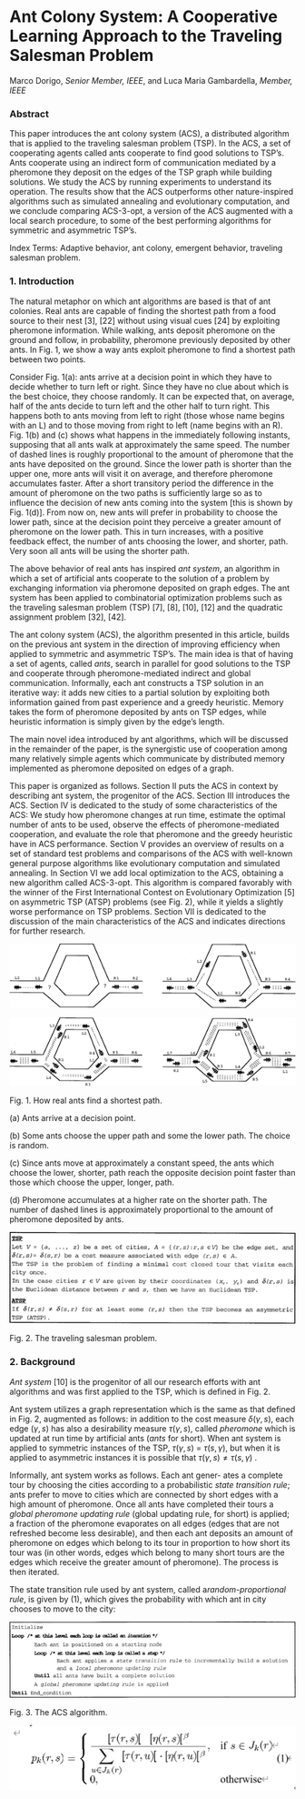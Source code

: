 # Ant Colony System: A Cooperative Learning Approach to the Traveling Salesman Problem

Marco Dorigo, *Senior Member, IEEE*, and Luca Maria Gambardella, *Member, IEEE*



### Abstract

This paper introduces the ant colony system (ACS), a distributed algorithm that is applied to the traveling salesman problem (TSP). In the ACS, a set of cooperating agents called ants cooperate to find good solutions to TSP’s. Ants cooperate using an indirect form of communication mediated by a pheromone they deposit on the edges of the TSP graph while building solutions. We study the ACS by running experiments to understand its operation. The results show that the ACS outperforms other nature-inspired algorithms such as simulated annealing and evolutionary computation, and we conclude comparing ACS-3-opt, a version of the ACS augmented with a local search procedure, to some of the best performing algorithms for symmetric and asymmetric TSP’s.

Index Terms: Adaptive behavior, ant colony, emergent behavior, traveling salesman problem.



### 1. Introduction

The natural metaphor on which ant algorithms are based is that of ant colonies. Real ants are capable of finding the shortest path from a food source to their nest [3], [22] without using visual cues [24] by exploiting pheromone information. While walking, ants deposit pheromone on the ground and follow, in probability, pheromone previously deposited by other ants. In Fig. 1, we show a way ants exploit pheromone to find a shortest path between two points.

Consider Fig. 1(a): ants arrive at a decision point in which they have to decide whether to turn left or right. Since they have no clue about which is the best choice, they choose randomly. It can be expected that, on average, half of the ants decide to turn left and the other half to turn right. This happens both to ants moving from left to right (those whose name begins with an L) and to those moving from right to left (name begins with an R). Fig. 1(b) and (c) shows what happens in the immediately following instants, supposing that all ants walk at approximately the same speed. The number of dashed lines is roughly proportional to the amount of pheromone that the ants have deposited on the ground. Since the lower path is shorter than the upper one, more ants will visit it on average, and therefore pheromone accumulates faster. After a short transitory period the difference in the amount of pheromone on the two paths is sufficiently large so as to influence the decision of new ants coming into the system [this is shown by Fig. 1(d)]. From now on, new ants will prefer in probability to choose the lower path, since at the decision point they perceive a greater amount of pheromone on the lower path. This in turn increases, with a positive feedback effect, the number of ants choosing the lower, and shorter, path. Very soon all ants will be using the shorter path.

The above behavior of real ants has inspired *ant system*,  an algorithm in which a set of artificial ants cooperate to the solution of a problem by exchanging information via pheromone deposited on graph edges. The ant system has been applied to combinatorial optimization problems such as the traveling salesman problem (TSP) [7], [8], [10], [12] and the quadratic assignment problem [32], [42].

The ant colony system (ACS), the algorithm presented in this article, builds on the previous ant system in the direction of improving efficiency when applied to symmetric and asymmetric TSP’s. The main idea is that of having a set of agents, called *ants*, search in parallel for good solutions to the TSP and cooperate through pheromone-mediated indirect and global communication. Informally, each ant constructs a TSP solution in an iterative way: it adds new cities to a partial solution by exploiting both information gained from past experience and a greedy heuristic. Memory takes the form of pheromone deposited by ants on TSP edges, while heuristic information is simply given by the edge’s length.

The main novel idea introduced by ant algorithms, which will be discussed in the remainder of the paper, is the synergistic use of cooperation among many relatively simple agents which communicate by distributed memory implemented as pheromone deposited on edges of a graph.

This paper is organized as follows. Section II puts the ACS in context by describing ant system, the progenitor of the ACS. Section III introduces the ACS. Section IV is dedicated to the study of some characteristics of the ACS:  We study how pheromone changes at run time, estimate the optimal number of ants to be used, observe the effects of pheromone-mediated cooperation, and evaluate the role that pheromone and the greedy heuristic have in ACS performance. Section V provides an overview of results on a set of standard test problems and comparisons of the ACS with well-known general purpose algorithms like evolutionary computation and simulated annealing. In Section VI we add local optimization to the ACS, obtaining a new algorithm called ACS-3-opt. This algorithm is compared favorably with the winner of the First International Contest on Evolutionary Optimization [5] on asymmetric TSP (ATSP) problems (see Fig. 2), while it yields a slightly worse performance on TSP problems. Section VII is dedicated to the discussion of the main characteristics of the ACS and indicates directions for further research.

![image-20210525230931355](assets/AntColonySystem/image-20210525230931355.png)

![image-20210525230940101](assets/AntColonySystem/image-20210525230940101.png)

Fig. 1. How real ants find a shortest path. 

(a) Ants arrive at a decision point. 

(b) Some ants choose the upper path and some the lower path. The choice is random. 

(c) Since ants move at approximately a constant speed, the ants which choose the lower, shorter, path reach the opposite decision point faster than those which choose the upper, longer, path.

 (d) Pheromone accumulates at a higher rate on the shorter path. The number of dashed lines is approximately proportional to the amount of pheromone deposited by ants.

![image-20210525231030264](assets/AntColonySystem/image-20210525231030264.png)

Fig. 2. The traveling salesman problem.



### 2. Background

*Ant system* [10] is the progenitor of all our research efforts with ant algorithms and was first applied to the TSP, which  is defined in Fig. 2.

Ant system utilizes a graph representation which is the same as that defined in Fig. 2, augmented as follows: in addition to the cost measure $\delta(\gamma, s)$, each edge $(\gamma, s)$ has also a desirability measure $\tau(\gamma, s)$, called *pheromone* which is updated at run time by artificial ants (*ants* for short). When ant system is applied to symmetric instances of the TSP, $\tau(\gamma, s)$  = $\tau(s, \gamma)$, but when it is applied to asymmetric instances it is possible that $\tau(\gamma, s) \neq \tau(s, \gamma)$ .

Informally, ant system works as follows. Each ant gener- ates a complete tour by choosing the cities according to a probabilistic *state transition rule*; ants prefer to move to cities which are connected by short edges with a high amount of pheromone. Once all ants have completed their tours a *global pheromone updating rule* (global updating rule, for short) is applied; a fraction of the pheromone evaporates on all edges (edges that are not refreshed become less desirable), and then each ant deposits an amount of pheromone on edges which belong to its tour in proportion to how short its tour was (in other words, edges which belong to many short tours are the edges which receive the greater amount of pheromone). The process is then iterated.

The  state transition rule used by ant system, called a*random-proportional rule*, is given by (1), which gives the probability with which ant in city chooses to move to the city:

![image-20210525232149197](assets/AntColonySystem/image-20210525232149197.png)

Fig. 3. The ACS algorithm.

![image-20210525232242682](assets/AntColonySystem/image-20210525232242682.png)

